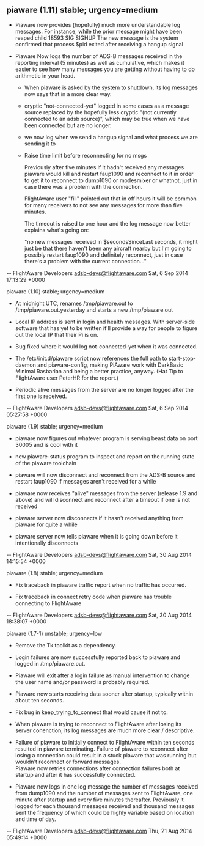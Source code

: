 piaware (1.11) stable; urgency=medium
---

* Piaware now provides (hopefully) much more understandable log messages.
For instance, while the prior message might have been
    reaped child 18593 SIG SIGHUP
The new message is
    the system confirmed that process $pid exited after receiving a hangup signal

* Piaware Now logs the number of ADS-B messages received in the reporting 
  interval (5 minutes) as well as cumulative, which makes it easier to see 
  how many messages you are getting without having to do arithmetic in your 
  head.
    
  * When piaware is asked by the system to shutdown, its log messages now says
  that in a more clear way.
    
  * cryptic "not-connected-yet" logged in some cases as a message source
  replaced by the hopefully less cryptic
  "(not currently connected to an adsb source)", which may be true when
  we have been connected but are no longer.

  * we now log when we send a hangup signal and what process we are sending it to
    
  * Raise time limit before reconnecting for no msgs
    
    Previously after five minutes if it hadn't received any messages piaware
    would kill and restart faup1090 and reconnect to it in order to get it
    to reconnect to dump1090 or modesmixer or whatnot, just in case there
    was a problem with the connection.
    
    FlightAware user "fill" pointed out that in off hours it will be common for
    many receivers to not see any messages for more than five minutes.
    
    The timeout is raised to one hour and the log message now better explains
    what's going on:
    
    "no new messages received in $secondsSinceLast seconds, it might just be 
    that there haven't been any aircraft nearby but I'm going to possibly 
    restart faup1090 and definitely reconnect, just in case there's a problem 
    with the current connection..."

 -- FlightAware Developers <adsb-devs@flightaware.com>  Sat,  6 Sep 2014 17:13:29 +0000

piaware (1.10) stable; urgency=medium

  * At midnight UTC, renames /tmp/piaware.out to /tmp/piaware.out.yesterday
  and starts a new /tmp/piaware.out

  * Local IP address is sent in login and health messages.  With server-side
  software that has yet to be written it'll provide a way for people to 
  figure out the local IP that their Pi is on.

  * Bug fixed where it would log not-connected-yet when it was connected.

  * The /etc/init.d/piaware script now references the full path to
  start-stop-daemon and piaware-config, making PiAware work with
  DarkBasic Minimal Rasbarian and being a better practice, anyway.
  (Hat Tip to FlightAware user PeterHR for the report.)

  * Periodic alive messages from the server are no longer logged after
  the first one is received.

 -- FlightAware Developers <adsb-devs@flightaware.com>  Sat,  6 Sep 2014 05:27:58 +0000

piaware (1.9) stable; urgency=medium

  * piaware now figures out whatever program is serving beast data on
  port 30005 and is cool with it

  * new piaware-status program to inspect and report on the running state 
  of the piaware toolchain

  * piaware will now disconnect and reconnect from the ADS-B source and 
  restart faup1090 if messages aren't received for a while

  * piaware now receives "alive" messages from the server (release 1.9 and
  above) and will disconnect and reconnect after a timeout if one is not 
  received

  * piaware server now disconnects if it hasn't received anything from piaware 
  for quite a while

  * piaware server now tells piaware when it is going down before it 
  intentionally disconnects

 -- FlightAware Developers <adsb-devs@flightaware.com>  Sat, 30 Aug 2014 14:15:54 +0000

piaware (1.8) stable; urgency=medium

  * Fix traceback in piaware traffic report when no traffic has occurred.

  * Fix traceback in connect retry code when piaware has trouble connecting
  to FlightAware

 -- FlightAware Developers <adsb-devs@flightaware.com>  Sat, 30 Aug 2014 18:38:07 +0000

piaware (1.7-1) unstable; urgency=low

  * Remove the Tk toolkit as a dependency.

  * Login failures are now successfully reported back to piaware and logged
  in /tmp/piaware.out.

  * Piaware will exit after a login failure as manual intervention to change
  the user name and/or password is probably required.

  * Piaware now starts receiving data sooner after startup, typically within
  about ten seconds.

  * Fix bug in keep_trying_to_connect that would cause it not to.

  * When piaware is trying to reconnect to FlightAware after losing its server
  conenction, its log messages are much more clear / descriptive.

  * Failure of piaware to initially connect to FlightAware within ten seconds
  resulted in piaware terminating.  Failure of piaware to reconnect
  after losing a connection could result in a stuck piaware
  that was running but wouldn't reconnect or forward messages.  
  Piaware now retries connections after connection failures both at startup
  and after it has successfully connected.

  * Piaware now logs in one log message the number of messages received from
  dump1090 and the number of messages sent to FlightAware, one minute after
  startup and every five minutes thereafter.  Previously it logged for
  each thousand messages received and thousand messages sent the frequency
  of which could be highly variable based on location and time of day.

 -- FlightAware Developers <adsb-devs@flightaware.com>  Thu, 21 Aug 2014 05:49:14 +0000
